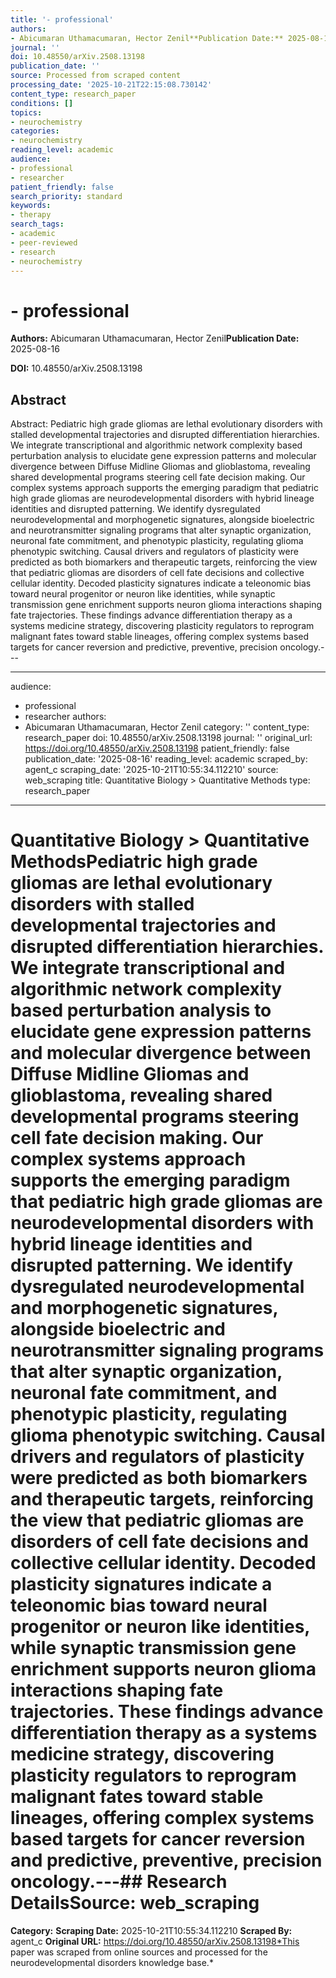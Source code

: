 ```yaml
---
title: '- professional'
authors:
- Abicumaran Uthamacumaran, Hector Zenil**Publication Date:** 2025-08-16
journal: ''
doi: 10.48550/arXiv.2508.13198
publication_date: ''
source: Processed from scraped content
processing_date: '2025-10-21T22:15:08.730142'
content_type: research_paper
conditions: []
topics:
- neurochemistry
categories:
- neurochemistry
reading_level: academic
audience:
- professional
- researcher
patient_friendly: false
search_priority: standard
keywords:
- therapy
search_tags:
- academic
- peer-reviewed
- research
- neurochemistry
---
```


# - professional

**Authors:** Abicumaran Uthamacumaran, Hector Zenil**Publication Date:** 2025-08-16

**DOI:** 10.48550/arXiv.2508.13198

## Abstract

Abstract:
Pediatric high grade gliomas are lethal evolutionary disorders with stalled developmental trajectories and disrupted differentiation hierarchies. We integrate transcriptional and algorithmic network complexity based perturbation analysis to elucidate gene expression patterns and molecular divergence between Diffuse Midline Gliomas and glioblastoma, revealing shared developmental programs steering cell fate decision making. Our complex systems approach supports the emerging paradigm that pediatric high grade gliomas are neurodevelopmental disorders with hybrid lineage identities and disrupted patterning. We identify dysregulated neurodevelopmental and morphogenetic signatures, alongside bioelectric and neurotransmitter signaling programs that alter synaptic organization, neuronal fate commitment, and phenotypic plasticity, regulating glioma phenotypic switching. Causal drivers and regulators of plasticity were predicted as both biomarkers and therapeutic targets, reinforcing the view that pediatric gliomas are disorders of cell fate decisions and collective cellular identity. Decoded plasticity signatures indicate a teleonomic bias toward neural progenitor or neuron like identities, while synaptic transmission gene enrichment supports neuron glioma interactions shaping fate trajectories. These findings advance differentiation therapy as a systems medicine strategy, discovering plasticity regulators to reprogram malignant fates toward stable lineages, offering complex systems based targets for cancer reversion and predictive, preventive, precision oncology.---

---
audience:
- professional
- researcher
authors:
- Abicumaran Uthamacumaran, Hector Zenil
category: ''
content_type: research_paper
doi: 10.48550/arXiv.2508.13198
journal: ''
original_url: https://doi.org/10.48550/arXiv.2508.13198
patient_friendly: false
publication_date: '2025-08-16'
reading_level: academic
scraped_by: agent_c
scraping_date: '2025-10-21T10:55:34.112210'
source: web_scraping
title: Quantitative Biology > Quantitative Methods
type: research_paper
---
# Quantitative Biology > Quantitative MethodsPediatric high grade gliomas are lethal evolutionary disorders with stalled developmental trajectories and disrupted differentiation hierarchies. We integrate transcriptional and algorithmic network complexity based perturbation analysis to elucidate gene expression patterns and molecular divergence between Diffuse Midline Gliomas and glioblastoma, revealing shared developmental programs steering cell fate decision making. Our complex systems approach supports the emerging paradigm that pediatric high grade gliomas are neurodevelopmental disorders with hybrid lineage identities and disrupted patterning. We identify dysregulated neurodevelopmental and morphogenetic signatures, alongside bioelectric and neurotransmitter signaling programs that alter synaptic organization, neuronal fate commitment, and phenotypic plasticity, regulating glioma phenotypic switching. Causal drivers and regulators of plasticity were predicted as both biomarkers and therapeutic targets, reinforcing the view that pediatric gliomas are disorders of cell fate decisions and collective cellular identity. Decoded plasticity signatures indicate a teleonomic bias toward neural progenitor or neuron like identities, while synaptic transmission gene enrichment supports neuron glioma interactions shaping fate trajectories. These findings advance differentiation therapy as a systems medicine strategy, discovering plasticity regulators to reprogram malignant fates toward stable lineages, offering complex systems based targets for cancer reversion and predictive, preventive, precision oncology.---## Research Details**Source:** web_scraping
**Category:**
**Scraping Date:** 2025-10-21T10:55:34.112210
**Scraped By:** agent_c
**Original URL:** https://doi.org/10.48550/arXiv.2508.13198*This paper was scraped from online sources and processed for the neurodevelopmental disorders knowledge base.*